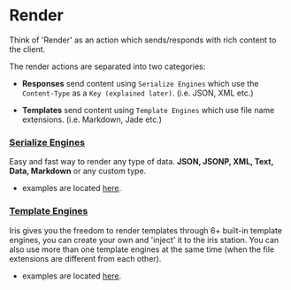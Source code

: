 # Render

Think of 'Render' as an action which sends/responds with rich content to the client.

The render actions are separated into two categories:

* **Responses** send content using `Serialize Engines` which use the `Content-Type` as a `Key (explained later)`. (i.e. JSON, XML etc.)

* **Templates** send content using `Template Engines` which use file name extensions. (i.e. Markdown, Jade etc.)


### [Serialize Engines](/serialize-engines.md)

Easy and fast way to render any type of data. **JSON, JSONP, XML, Text, Data, Markdown** or any custom type. 

- examples are located [here](https://github.com/iris-contrib/examples/tree/master/serialize_engines/).

### [Template Engines](/template-engines.md)

Iris gives you the freedom to render templates through 6+ built-in template engines, 
you can create your own and 'inject' it to the iris station. 
You can also use more than one template engines at the same time (when the file extensions are different from each other). 

- examples are located [here](https://github.com/iris-contrib/examples/tree/master/template_engines/).

